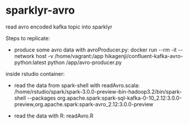 # sparklyr-avro
read avro encoded kafka topic into sparklyr

Steps to replicate:

- produce some avro data with avroProducer.py:
  docker run --rm -it --network host -v /home/vagrant:/app hikagenji/confluent-kafka-avro-python:latest python /app/avro-producer.py
  
inside rstudio container:
- read the data from spark-shell with readAvro.scala:
  /home/rstudio/spark/spark-3.0.0-preview-bin-hadoop3.2/bin/spark-shell --packages org.apache.spark:spark-sql-kafka-0-10_2.12:3.0.0-preview,org.apache.spark:spark-avro_2.12:3.0.0-preview
  
- read the data with R: readAvro.R
